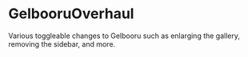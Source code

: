 # GelbooruOverhaul
Various toggleable changes to Gelbooru such as enlarging the gallery, removing the sidebar, and more.
